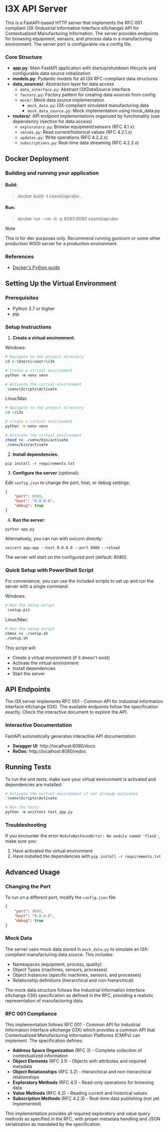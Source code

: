 # I3X API Server

This is a FastAPI-based HTTP server that implements the RFC 001 compliant I3X (Industrial Information Interface eXchange) API for Contextualized Manufacturing Information. The server provides endpoints for browsing equipment, sensors, and process data in a manufacturing environment. The server port is configurable via a config file.

### Core Structure
- **app.py**: Main FastAPI application with startup/shutdown lifecycle and configurable data source initialization
- **models.py**: Pydantic models for all I3X RFC-compliant data structures
- **data_sources/**: Abstraction layer for data access
  - `data_interface.py`: Abstract I3XDataSource interface
  - `factory.py`: Factory pattern for creating data sources from config
  - `mock/`: Mock data source implementation
    - `mock_data.py`: I3X-compliant simulated manufacturing data
    - `mock_data_source.py`: Mock implementation using mock_data.py
- **routers/**: API endpoint implementations organized by functionality (use dependency injection for data access)
  - `exploratory.py`: Browse equipment/sensors (RFC 4.1.x)
  - `values.py`: Read current/historical values (RFC 4.2.1.x)  
  - `updates.py`: Write operations (RFC 4.2.2.x)
  - `subscriptions.py`: Real-time data streaming (RFC 4.2.3.x)

## Docker Deployment

### Building and running your application

#### Build:
> docker build -t cesmii/api:dev . 

#### Run:
> docker run --rm -it -p 8080:8080 cesmii/api:dev

> [!NOTE]
> This is for dev purposes only. Recommend running gunicorn or some other production WSGI server for a production environment. 

### References
* [Docker's Python guide](https://docs.docker.com/language/python/)

## Setting Up the Virtual Environment

### Prerequisites
- Python 3.7 or higher
- pip

### Setup Instructions

1. **Create a virtual environment**:

Windows:
```powershell
# Navigate to the project directory
cd c:\Users\<user>\i3x

# Create a virtual environment
python -m venv venv

# Activate the virtual environment
.\venv\Scripts\Activate
```

Linux/Mac
```bash
# Navigate to the project directory
cd ~/i3x

# Create a virtual environemnt
python -m venv venv

# Activate the virtual environment
chmod +x ./venv/bin/activate
./venv/bin/activate
```

2. **Install dependencies**:

```
pip install -r requirements.txt
```

3. **Configure the server** (optional):

Edit `config.json` to change the port, host, or debug settings:

```json
{
    "port": 8080,
    "host": "0.0.0.0",
    "debug": true
}
```

4. **Run the server**:

```
python app.py
```

Alternatively, you can run with uvicorn directly:

```
uvicorn app:app --host 0.0.0.0 --port 8080 --reload
```

The server will start on the configured port (default: 8080).

### Quick Setup with PowerShell Script

For convenience, you can use the included scripts to set up and run the server with a single command:

Windows:
```powershell
# Run the setup script
.\setup.ps1
```

Linux/Mac:
```bash
# Run the setup script
chmox +x ./setup.sh
./setup.sh
```

This script will:
- Create a virtual environment (if it doesn't exist)
- Activate the virtual environment
- Install dependencies
- Start the server

## API Endpoints

The I3X server implements RFC 001 - Common API for Industrial Information Interface eXchange (I3X). The available endpoints follow the specification exactly. Check the interactive document to explore the API.

### Interactive Documentation

FastAPI automatically generates interactive API documentation:
- **Swagger UI**: http://localhost:8080/docs
- **ReDoc**: http://localhost:8080/redoc

## Running Tests

To run the unit tests, make sure your virtual environment is activated and dependencies are installed:

```powershell
# Activate the virtual environment if not already activated
.\venv\Scripts\Activate

# Run the tests
python -m unittest test_app.py
```

### Troubleshooting

If you encounter the error `ModuleNotFoundError: No module named 'flask'`, make sure you:

1. Have activated the virtual environment
2. Have installed the dependencies with `pip install -r requirements.txt`

## Advanced Usage

### Changing the Port

To run on a different port, modify the `config.json` file:

```json
{
    "port": 9000,
    "host": "0.0.0.0",
    "debug": true
}
```

### Mock Data

The server uses mock data stored in `mock_data.py` to simulate an I3X-compliant manufacturing data source. This includes:

- Namespaces (equipment, process, quality)
- Object Types (machines, sensors, processes)
- Object Instances (specific machines, sensors, and processes)
- Relationship definitions (hierarchical and non-hierarchical)

The mock data structure follows the Industrial Information Interface eXchange (I3X) specification as defined in the RFC, providing a realistic representation of manufacturing data.

### RFC 001 Compliance

This implementation follows RFC 001 - Common API for Industrial Information Interface eXchange (I3X) which provides a common API that Contextualized Manufacturing Information Platforms (CMIPs) can implement. The specification defines:

- **Address Space Organization** (RFC 3) - Complete collection of contextualized information
- **Object Elements** (RFC 3.1) - Objects with attributes and required metadata
- **Object Relationships** (RFC 3.2) - Hierarchical and non-hierarchical relationships
- **Exploratory Methods** (RFC 4.1) - Read-only operations for browsing data
- **Value Methods** (RFC 4.2) - Reading current and historical values
- **Subscription Methods** (RFC 4.2.3) - Real-time data publishing (not yet implemented)

This implementation provides all required exploratory and value query methods as specified in the RFC, with proper metadata handling and JSON serialization as mandated by the specification.


